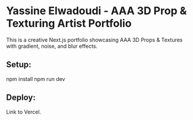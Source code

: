 # Yassine Elwadoudi - AAA 3D Prop & Texturing Artist Portfolio

This is a creative Next.js portfolio showcasing AAA 3D Props & Textures with gradient, noise, and blur effects.

## Setup:
npm install
npm run dev

## Deploy:
Link to Vercel.
